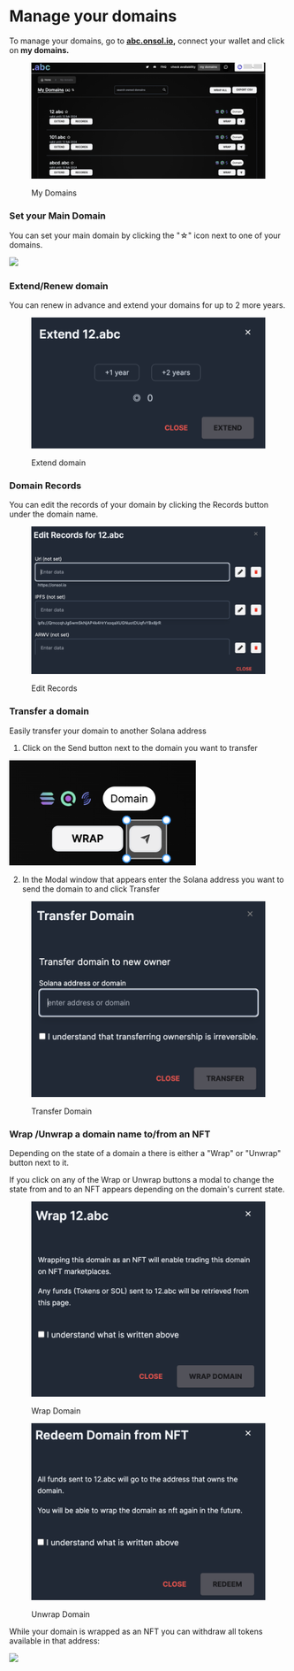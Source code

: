 # Manage your domains

To manage your domains, go to [**abc.onsol.io**](https://abc.onsol.io)**,** connect your wallet and click on **my domains.**

<figure><img src="../../.gitbook/assets/my_domains.png" alt=""><figcaption><p>My Domains</p></figcaption></figure>

### **Set your Main Domain**

You can set your main domain by clicking the "☆" icon next to one of your domains.

![](../../.gitbook/assets/main\_domain.png)



### Extend/Renew domain

You can renew in advance and extend your domains for up to 2 more years.

<figure><img src="../../.gitbook/assets/renew.png" alt=""><figcaption><p>Extend domain</p></figcaption></figure>

### **Domain Records**

You can edit the records of your domain by clicking the Records button under the domain name.

<figure><img src="../../.gitbook/assets/records.png" alt=""><figcaption><p>Edit Records</p></figcaption></figure>

### Transfer a domain

Easily transfer your domain to another Solana address

1. Click on the Send button next to the domain you want to transfer

![](../../.gitbook/assets/transfer.png)

2. In the Modal window that appears enter the Solana address you want to send the domain to and click Transfer

<figure><img src="../../.gitbook/assets/1WpK_IWefSvjevU7foXkDVmneVXV0o0X8EtVZQDI1 (2).png" alt=""><figcaption><p>Transfer Domain</p></figcaption></figure>

### Wrap /Unwrap a domain name to/from an NFT

Depending on the state of a domain a there is either a "Wrap" or "Unwrap" button next to it.

If you click on any of the Wrap or Unwrap buttons a modal to change the state from and to an NFT appears depending on the domain's current state.

<figure><img src="../../.gitbook/assets/1pCnKD3Ru9JyS4obuEzTTpsTBJTYrczJ_tOpEST72.png" alt=""><figcaption><p>Wrap Domain</p></figcaption></figure>

<figure><img src="../../.gitbook/assets/1fFFX7TDPhCLYr6JFKehIHBgzBW6YhREsB-hz9cSC.png" alt=""><figcaption><p>Unwrap Domain</p></figcaption></figure>

While your domain is wrapped as an NFT you can withdraw all tokens available in that address:

![](../../.gitbook/assets/1b2AmF2Sp\_ecvdHPNBBsKezhntvxNPZwkGHzaIKet.png)
